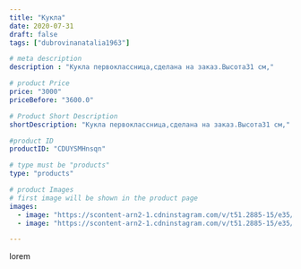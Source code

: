 ```yaml
---
title: "Кукла"
date: 2020-07-31
draft: false
tags: ["dubrovinanatalia1963"]

# meta description
description : "Кукла первоклассница,сделана на заказ.Высота31 см,"

# product Price
price: "3000"
priceBefore: "3600.0"

# Product Short Description
shortDescription: "Кукла первоклассница,сделана на заказ.Высота31 см,"

#product ID
productID: "CDUYSMHnsqn"

# type must be "products"
type: "products"

# product Images
# first image will be shown in the product page
images:
  - image: "https://scontent-arn2-1.cdninstagram.com/v/t51.2885-15/e35/116428172_324229028609773_2765116036945232762_n.jpg?_nc_ht=scontent-arn2-1.cdninstagram.com&_nc_cat=101&_nc_ohc=xNh5Yaq6QiEAX9zLPh5&se=7&tp=1&oh=e2a4923eca67c801d14fb532a28e530c&oe=6061695C&ig_cache_key=MjM2NTYyMjUwNTE0MTIwNjIwNQ%3D%3D.2"
  - image: "https://scontent-arn2-1.cdninstagram.com/v/t51.2885-15/e35/116128415_661957307747318_7046022835528126598_n.jpg?_nc_ht=scontent-arn2-1.cdninstagram.com&_nc_cat=102&_nc_ohc=b-cZxorpltAAX-F99bk&se=7&tp=1&oh=f16f0d1a43aa88f300f52d3de7704f28&oe=605F4172&ig_cache_key=MjM2NTYyMjUwNTEyNDQ0Nzk3NQ%3D%3D.2"

---
```

lorem
